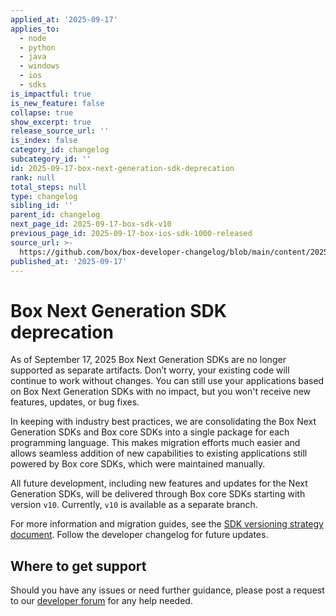 ```yaml
---
applied_at: '2025-09-17'
applies_to:
  - node
  - python
  - java
  - windows
  - ios
  - sdks
is_impactful: true
is_new_feature: false
collapse: true
show_excerpt: true
release_source_url: ''
is_index: false
category_id: changelog
subcategory_id: ''
id: 2025-09-17-box-next-generation-sdk-deprecation
rank: null
total_steps: null
type: changelog
sibling_id: ''
parent_id: changelog
next_page_id: 2025-09-17-box-sdk-v10
previous_page_id: 2025-09-17-box-ios-sdk-1000-released
source_url: >-
  https://github.com/box/box-developer-changelog/blob/main/content/2025/09-17-box-next-generation-sdk-deprecation.md
published_at: '2025-09-17'
---
```

# Box Next Generation SDK deprecation

As of September 17, 2025 Box Next Generation SDKs are no longer supported as separate artifacts. Don’t worry, your existing code will continue to work without changes. You can still use your applications based on Box Next Generation SDKs with no impact, but you won't receive new features, updates, or bug fixes.

<!-- more -->

In keeping with industry best practices, we are consolidating the Box Next Generation SDKs and Box core SDKs into a single package for each programming language. This makes migration efforts much easier and allows seamless addition of new capabilities to existing applications still powered by Box core SDKs, which were maintained manually.

All future development, including new features and updates for the Next Generation SDKs, will be delivered through Box core SDKs starting with version `v10`. Currently, `v10` is available as a separate branch.

For more information and migration guides, see the [SDK versioning strategy document][versioning]. Follow the developer changelog for future updates.

## Where to get support

Should you have any issues or need further guidance, please post a request to our [developer forum][2] for any help needed.

[versioning]: https://developer.box.com/guides/tooling/sdks/sdk-versioning
[2]: https://community.box.com/